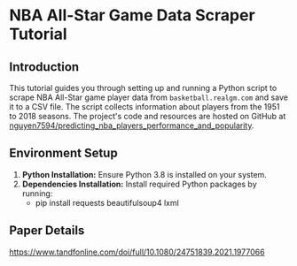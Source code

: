 # NBA All-Star Game Data Scraper Tutorial

## Introduction
This tutorial guides you through setting up and running a Python script to scrape NBA All-Star game player data from `basketball.realgm.com` and save it to a CSV file. The script collects information about players from the 1951 to 2018 seasons. The project's code and resources are hosted on GitHub at [nguyen7594/predicting_nba_players_performance_and_popularity](https://github.com/nguyen7594/predicting_nba_players_performance_and_popularity). 

## Environment Setup
1. **Python Installation:** Ensure Python 3.8 is installed on your system.
2. **Dependencies Installation:** Install required Python packages by running:
   * pip install requests beautifulsoup4 lxml

## Paper Details
https://www.tandfonline.com/doi/full/10.1080/24751839.2021.1977066